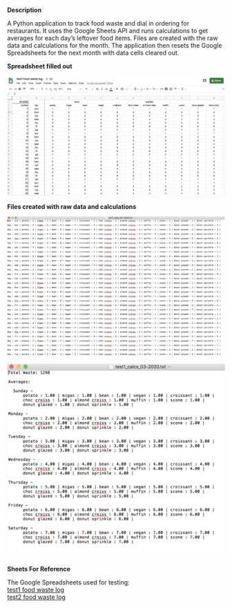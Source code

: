 <p><b>Description</b></p>
  <p>A Python application to track food waste and dial in ordering for restaurants. It uses the Google
  Sheets API and runs calculations to get averages for each day’s leftover food items. Files are
  created with the raw data and calculations for the month. The application then resets the Google
  Spreadsheets for the next month with data cells cleared out.</p>

<p><b>Spreadsheet filled out</b></p>

![Image of spreadsheet filled out with data](sheet.png)

<p><b>Files created with raw data and calculations</b></p>

![Image of text file with raw data from spreadsheet](raw-data.png)

![Image of text file with calculations from spreadsheet](calcs.png)


<p><b>Sheets For Reference</b></p>
  <p>The Google Spreadsheets used for testing:<br>
  <a href="https://docs.google.com/spreadsheets/d/1oBXPYKTmSMF_yq6YRhqE5N80OLWGAXwCFT0RRcJNk28/edit#gid=0">
  test1 food waste log</a><br>
  <a href "https://docs.google.com/spreadsheets/d/1M9qNOIab-WGT0FcifnXJDd6FCSdSnzgWndhGxytsfAc/edit#gid=0">
  test2 food waste log</a></p>
